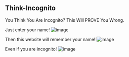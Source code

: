 Think-Incognito
---------------
You Think You Are Incognito? This Will PROVE You Wrong.

Just enter your name!
![image](https://user-images.githubusercontent.com/26179770/31600121-e46e0dbe-b272-11e7-833c-88695db5ca7b.png)

Then this website will remember your name!
![image](https://user-images.githubusercontent.com/26179770/31600559-944bcd88-b274-11e7-91c1-846553e6638c.png)

Even if you are incognito!
![image](https://user-images.githubusercontent.com/26179770/31600595-ad3a4e50-b274-11e7-812c-084eb8e7d101.png)
